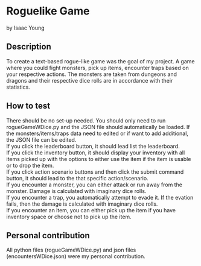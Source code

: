 # Roguelike Game

by Isaac Young

## Description

To create a text-based rogue-like game was the goal of my project.
A game where you could fight monsters, pick up items, encounter traps based on
your respective actions. The monsters are taken from dungeons and dragons and their
respective dice rolls are in accordance with their statistics.


## How to test

There should be no set-up needed. You should only need to run rogueGameWDice.py
and the JSON file should automatically be loaded. If the monsters/items/traps data need to edited or if want to add
additional, the JSON file can be edited.  
If you click the leaderboard button, it should lead list the leaderboard.  
If you click the inventory button, it should display your inventory with all items picked up with the options to either use the item if the item is usable or to drop the item.  
If you click action scenario buttons and then click the submit command button, it should lead to the that specific action/scenario.  
If you encounter a monster, you can either attack or run away from the monster. Damage is calculated with imaginary dice rolls.  
If you encounter a trap, you automatically attempt to evade it. If the evation fails, then the damage is calculated with imaginary dice rolls.  
If you encounter an item, you can either pick up the item if you have inventory space or choose not to pick up the item.

## Personal contribution

All python files (rogueGameWDice.py) and json files (encountersWDice.json) were my personal contribution. 